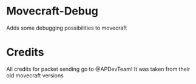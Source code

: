 # Movecraft-Debug
Adds some debugging possibilities to movecraft

# Credits
All credits for packet sending go to @APDevTeam!
It was taken from their old movecraft versions
